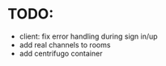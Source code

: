 # TODO:
- client: fix error handling during sign in/up
- add real channels to rooms
- add centrifugo container
